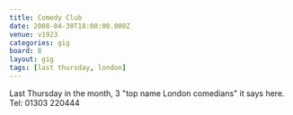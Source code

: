 ```yaml
---
title: Comedy Club
date: 2008-04-30T18:00:00.000Z
venue: v1923
categories: gig
board: 8
layout: gig
tags: [last thursday, london]
---
```

Last Thursday in the month, 3 "top name London comedians" it says here. Tel: 01303 220444